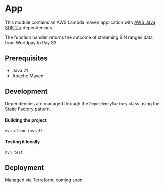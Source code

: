 # App

This module contains an AWS Lambda maven application with [AWS Java SDK 2.x](https://github.com/aws/aws-sdk-java-v2) dependencies.

The function handler returns the outcome of streaming BIN ranges data from Worldpay to Pay S3.

## Prerequisites
- Java 21
- Apache Maven

## Development

Dependencies are managed through the `DependencyFactory` class using the Static Factory pattern.

#### Building the project
```
mvn clean install
```

#### Testing it locally
```
mvn test
```

## Deployment

Managed via Terraform, coming soon


